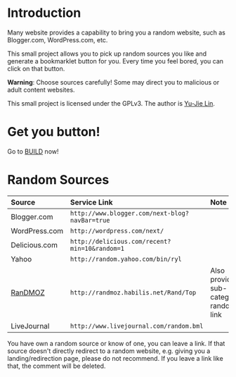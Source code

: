 # Introduction #

Many website provides a capability to bring you a random website, such as Blogger.com, WordPress.com, etc.

This small project allows you to pick up random sources you like and generate a bookmarklet button for you. Every time you feel bored, you can click on that button.

**Warning**: Choose sources carefully! Some may direct you to malicious or adult content websites.

This small project is licensed under the GPLv3. The author is [Yu-Jie Lin](http://sites.google.com/site/livibetter/).

# Get you button! #
Go to [BUILD](http://yjl.googlecode.com/svn/trunk/Miscellaneous/BuildNextButton.html) now!

# Random Sources #
|Source|Service Link|Note|
|:-----|:-----------|:---|
|Blogger.com|`http://www.blogger.com/next-blog?navBar=true`|    |
|WordPress.com|`http://wordpress.com/next/`|    |
|Delicious.com|`http://delicious.com/recent?min=10&random=1`|    |
|Yahoo |`http://random.yahoo.com/bin/ryl`|    |
|[RanDMOZ](http://randmoz.habilis.net/)|`http://randmoz.habilis.net/Rand/Top`|Also provides sub-categories random link|
|LiveJournal|`http://www.livejournal.com/random.bml`|    |

You have own a random source or know of one, you can leave a link. If that source doesn't directly redirect to a random website, e.g. giving you a landing/redirection page, please do not recommend. If you leave a link like that, the comment will be deleted.